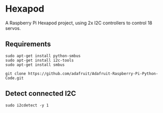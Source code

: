 # Hexapod

A Raspberry Pi Hexapod project, using 2x I2C controllers to control 18 servos.

## Requirements

```
sudo apt-get install python-smbus
sudo apt-get install i2c-tools
sudo apt-get install smbus

git clone https://github.com/adafruit/Adafruit-Raspberry-Pi-Python-Code.git
```

## Detect connected I2C

```
sudo i2cdetect -y 1
```
